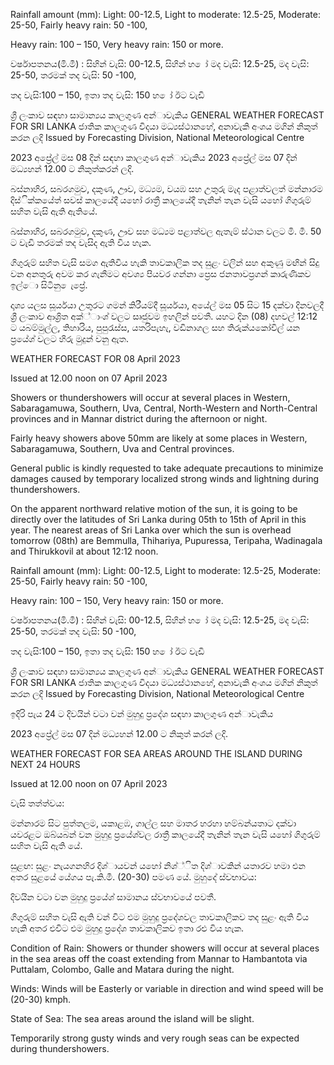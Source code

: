 Rainfall amount (mm): Light: 00-12.5, Light to moderate: 12.5-25, Moderate: 25-50, Fairly heavy rain: 50 -100,

Heavy rain: 100 – 150, Very heavy rain: 150 or more.

වර්ෂාපතනය(මි.මී) : සිහින් වැසි: 00-12.5, සිහින් හ ෝ මද වැසි: 12.5-25, මද වැසි: 25-50, තරමක් තද වැසි: 50 -100,

තද වැසි:100 – 150, ඉතා තද වැසි: 150 හ ෝ ඊට වැඩි

ශ්‍රී ලංකාව සඳහා සාමාන්‍යය කාලගුණ අන්‍ාවැකිය GENERAL WEATHER FORECAST FOR SRI LANKA ජාතික කාලගුණ විදයා මධ්‍යස්ථානහේ, අනාවැකි අංශය මගින් නිකුත් කරන ලදි Issued by Forecasting Division, National Meteorological Centre

2023 අප්‍රේල් මස 08 දින්‍ සඳහා කාලගුණ අන්‍ාවැකිය 2023 අප්‍රේල් මස 07 දින්‍ මධ්‍යහන්‍ 12.00 ට නිකුත්කරන්‍ ලදි.

බස්නාහිර, සබරගමුව, දකුණ, ඌව, මධ්‍යම, වයඹ සහ උතුරු මැද පළාත්වලත් මන්නාරම දිස්ික්කයේත් සවස් කාලයේදී යහෝ රාත්‍රී කාලයේදී තැනින් තැන වැසි යහෝ ගිගුරුම් සහිත වැසි ඇති ඇතියේ.

බස්නාහිර, සබරගමුව, දකුණ, ඌව සහ මධ්‍යම පළාත්වල ඇතැම් ස්ථාන වලට මි. මී. 50 ට වැඩි තරමක් තද වැසිද ඇති විය හැක.

ගිගුරුම් සහිත වැසි සමග ඇතිවිය හැකි තාවකාලික තද සුළං වලින් සහ අකුණු මඟින් සිදු වන අනතුරු අවම කර ගැනීමට අවශ්‍ය පියවර ගන්නා ප්‍රෙස ජනතාවප්‍රගන් කාරුණිකව ඉල්ො සිටිනු ෙැප්‍රේ.

දෘශ්‍ය යලස සූර්යයා උතුරට ගමන් කිරීයම්දී සූර්යයා, අයේල් මස 05 සිට 15 දක්වා දිනවලදී ශ්‍රී ලංකාව ආශ්‍රිත අක්්ාංශ්‍ වලට සෘජුවම ඉහලින් පවතී. යහට දින (08) දහවල් 12:12 ට යබම්මුල්ල, තිහාරිය, පුපුරැස්ස, යතරිපැහැ, වඩිනාගල සහ තිරුක්යකෝවිල් යන ප්‍රයේශ්‍ වලට හිරු මුදුන් වනු ඇත.

WEATHER FORECAST FOR 08 April 2023

Issued at 12.00 noon on 07 April 2023

Showers or thundershowers will occur at several places in Western, Sabaragamuwa, Southern, Uva, Central, North-Western and North-Central provinces and in Mannar district during the afternoon or night.

Fairly heavy showers above 50mm are likely at some places in Western, Sabaragamuwa, Southern, Uva and Central provinces.

General public is kindly requested to take adequate precautions to minimize damages caused by temporary localized strong winds and lightning during thundershowers.

On the apparent northward relative motion of the sun, it is going to be directly over the latitudes of Sri Lanka during 05th to 15th of April in this year. The nearest areas of Sri Lanka over which the sun is overhead tomorrow (08th) are Bemmulla, Thihariya, Pupuressa, Teripaha, Wadinagala and Thirukkovil at about 12:12 noon.

Rainfall amount (mm): Light: 00-12.5, Light to moderate: 12.5-25, Moderate: 25-50, Fairly heavy rain: 50 -100,

Heavy rain: 100 – 150, Very heavy rain: 150 or more.

වර්ෂාපතනය(මි.මී) : සිහින් වැසි: 00-12.5, සිහින් හ ෝ මද වැසි: 12.5-25, මද වැසි: 25-50, තරමක් තද වැසි: 50 -100,

තද වැසි:100 – 150, ඉතා තද වැසි: 150 හ ෝ ඊට වැඩි

ශ්‍රී ලංකාව සඳහා සාමාන්‍යය කාලගුණ අන්‍ාවැකිය GENERAL WEATHER FORECAST FOR SRI LANKA ජාතික කාලගුණ විදයා මධ්‍යස්ථානහේ, අනාවැකි අංශය මගින් නිකුත් කරන ලදි Issued by Forecasting Division, National Meteorological Centre

ඉදිරි පැය 24 ට දිවයින්‍ වටා වන්‍ මුහුදු ප්‍රදේශ සඳහා කාලගුණ අන්‍ාවැකිය

2023 අප්‍රේල් මස 07 දින්‍ මධ්‍යහන්‍ 12.00 ට නිකුත් කරන්‍ ලදි.

WEATHER FORECAST FOR SEA AREAS AROUND THE ISLAND DURING NEXT 24 HOURS

Issued at 12.00 noon on 07 April 2023

වැසි තත්ත්වය:

මන්නාරම සිට පුත්තලම, යකාළඹ, ගාල්ල සහ මාතර හරහා හම්බන්යතාට දක්වා යවරළට ඔබ්යබන් වන මුහුදු ප්‍රයේශ්‍වල රාත්‍රී කාලයේදී තැනින් තැන වැසි යහෝ ගිගුරුම් සහිත වැසි ඇති යේ.

සුළඟ: සුළං නැයගනහිර දිශ්‍ායවන් යහෝ නිශ්‍්ිත දිශ්‍ාවකින් යතාරව හමා එන අතර සුළයේ යේගය පැ.කි.මී. (20-30) පමණ යේ. මුහුදේ ස්වභාවය:

දිවයින වටා වන මුහුදු ප්‍රයේශ්‍ සාමානය ස්වභාවයේ පවතී.

ගිගුරුම් සහිත වැසි ඇති වන්‍ විට එම මුහුදු ප්‍රදේශවල තාවකාලිකව තද සුළං ඇති විය හැකි අතර එවිට එම මුහුදු ප්‍රදේශ තාවකාලිකව ඉතා රළු විය හැක.

Condition of Rain: Showers or thunder showers will occur at several places in the sea areas off the coast extending from Mannar to Hambantota via Puttalam, Colombo, Galle and Matara during the night.

Winds: Winds will be Easterly or variable in direction and wind speed will be (20-30) kmph.

State of Sea: The sea areas around the island will be slight.

Temporarily strong gusty winds and very rough seas can be expected during thundershowers.